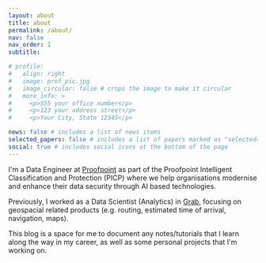 ```yaml
---
layout: about
title: about
permalink: /about/
nav: false
nav_order: 1
subtitle:

# profile:
#   align: right
#   image: prof_pic.jpg
#   image_circular: false # crops the image to make it circular
#   more_info: >
#     <p>555 your office number</p>
#     <p>123 your address street</p>
#     <p>Your City, State 12345</p>

news: false # includes a list of news items
selected_papers: false # includes a list of papers marked as "selected={true}"
social: true # includes social icons at the bottom of the page
---
```


I'm a Data Engineer at [Proofpoint](https://www.proofpoint.com) as part of the Proofpoint Intelligent Classification and Protection (PICP) where we help organisations modernise and enhance their data security through AI based technologies.

Previously, I worked as a Data Scientist (Analytics) in [Grab](https://www.grab.com), focusing on geospacial related products (e.g. routing, estimated time of arrival, navigation, maps).

This blog is a space for me to document any notes/tutorials that I learn along the way in my career, as well as some personal projects that I'm working on.
